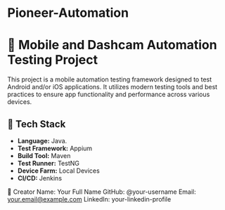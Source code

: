 # Pioneer-Automation
# 📱 Mobile and Dashcam Automation Testing Project

This project is a mobile automation testing framework designed to test Android and/or iOS applications. It utilizes modern testing tools and best practices to ensure app functionality and performance across various devices.

## 🧰 Tech Stack

- **Language:** Java.
- **Test Framework:** Appium
- **Build Tool:** Maven
- **Test Runner:** TestNG
- **Device Farm:** Local Devices
- **CI/CD:** Jenkins

👤 Creator
Name: Your Full Name
GitHub: @your-username
Email: your.email@example.com
LinkedIn: your-linkedin-profile

